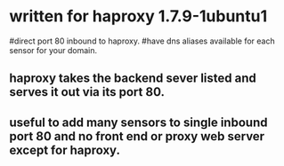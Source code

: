 # written for haproxy 1.7.9-1ubuntu1
#direct port 80 inbound to haproxy. 
#have dns aliases available for each sensor for your domain.
## haproxy takes the backend sever listed and serves it out via its port 80. 
## useful to add many sensors to single inbound port 80 and no front end or proxy web server except for haproxy.



